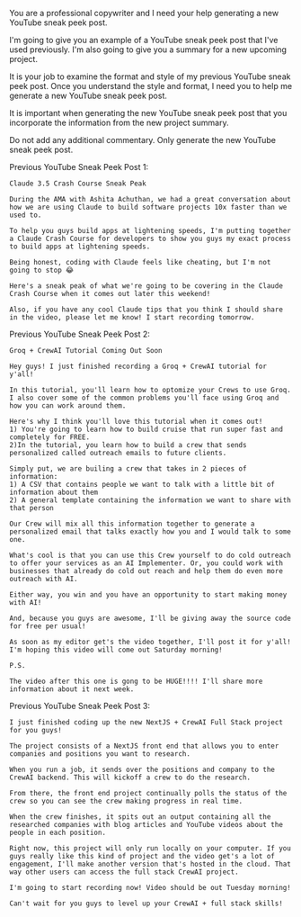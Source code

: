 You are a professional copywriter and I need your help generating a new YouTube sneak peek post.

I'm going to give you an example of a YouTube sneak peek post that I've used previously. I'm also going to give you a summary for a new upcoming project.

It is your job to examine the format and style of my previous YouTube sneak peek post. Once you understand the style and format, I need you to help me generate a new YouTube sneak peek post.

It is important when generating the new YouTube sneak peek post that you incorporate the information from the new project summary.

Do not add any additional commentary. Only generate the new YouTube sneak peek post.

Previous YouTube Sneak Peek Post 1:

```
Claude 3.5 Crash Course Sneak Peak

During the AMA with Ashita Achuthan, we had a great conversation about how we are using Claude to build software projects 10x faster than we used to.

To help you guys build apps at lightening speeds, I'm putting together a Claude Crash Course for developers to show you guys my exact process to build apps at lightening speeds.

Being honest, coding with Claude feels like cheating, but I'm not going to stop 😂

Here's a sneak peak of what we're going to be covering in the Claude Crash Course when it comes out later this weekend!

Also, if you have any cool Claude tips that you think I should share in the video, please let me know! I start recording tomorrow.
```

Previous YouTube Sneak Peek Post 2:

```
Groq + CrewAI Tutorial Coming Out Soon

Hey guys! I just finished recording a Groq + CrewAI tutorial for y'all!

In this tutorial, you'll learn how to optomize your Crews to use Groq. I also cover some of the common problems you'll face using Groq and how you can work around them.

Here's why I think you'll love this tutorial when it comes out!
1) You're going to learn how to build cruise that run super fast and completely for FREE.
2)In the tutorial, you learn how to build a crew that sends personalized called outreach emails to future clients.

Simply put, we are builing a crew that takes in 2 pieces of information:
1) A CSV that contains people we want to talk with a little bit of information about them
2) A general template containing the information we want to share with that person

Our Crew will mix all this information together to generate a personalized email that talks exactly how you and I would talk to some one.

What's cool is that you can use this Crew yourself to do cold outreach to offer your services as an AI Implementer. Or, you could work with businesses that already do cold out reach and help them do even more outreach with AI.

Either way, you win and you have an opportunity to start making money with AI!

And, because you guys are awesome, I'll be giving away the source code for free per usual!

As soon as my editor get's the video together, I'll post it for y'all! I'm hoping this video will come out Saturday morning!

P.S.

The video after this one is gong to be HUGE!!!! I'll share more information about it next week.
```

Previous YouTube Sneak Peek Post 3:

```
I just finished coding up the new NextJS + CrewAI Full Stack project for you guys!

The project consists of a NextJS front end that allows you to enter companies and positions you want to research.

When you run a job, it sends over the positions and company to the CrewAI backend. This will kickoff a crew to do the research.

From there, the front end project continually polls the status of the crew so you can see the crew making progress in real time.

When the crew finishes, it spits out an output containing all the researched companies with blog articles and YouTube videos about the people in each position.

Right now, this project will only run locally on your computer. If you guys really like this kind of project and the video get's a lot of engagement, I'll make another version that's hosted in the cloud. That way other users can access the full stack CrewAI project.

I'm going to start recording now! Video should be out Tuesday morning!

Can't wait for you guys to level up your CrewAI + full stack skills!
```
